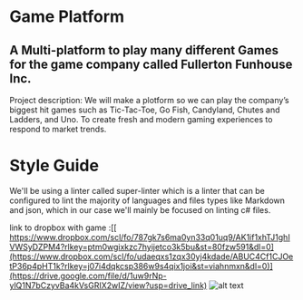 # Game Platform
## A Multi-platform to play many different Games for the game company called Fullerton Funhouse Inc.
Project description: We will make a plotform so we can play the company’s biggest hit games such as Tic-Tac-Toe, Go Fish, Candyland, Chutes and Ladders, and Uno. To create fresh and modern gaming experiences to respond to market trends.
# Style Guide
We'll be using a linter called super-linter which is a linter that can be configured to lint the majority of languages and files types like Markdown and json, which in our case we'll mainly be focused on linting c# files. 


link to dropbox with game :[[ https://www.dropbox.com/scl/fo/787gk7s6ma0yn33q01uq9/AK1if1xhTJ1ghIVWSyDZPM4?rlkey=ptm0wgixkzc7hyijetco3k5bu&st=80fzw591&dl=0](https://www.dropbox.com/scl/fo/udaeqxs1zqx30yj4kdade/ABUC4Cf1CJOetP36p4pHT1k?rlkey=j07i4dqkcsp386w9s4qix1joi&st=viahnmxn&dl=0)](https://drive.google.com/file/d/1uw9rNp-ylQ1N7bCzyvBa4kVsGRIX2wIZ/view?usp=drive_link)
![alt text](https://drive.google.com/uc?export=view&id=1geyyGNgzYpOUSp3fo68P2Yj4IjuHO5x9)
